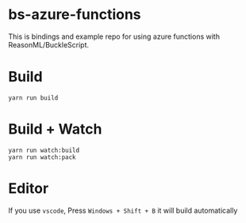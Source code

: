 # bs-azure-functions

This is bindings and example repo for using azure functions with ReasonML/BuckleScript.

# Build

```
yarn run build
```

# Build + Watch

```
yarn run watch:build
yarn run watch:pack
```

# Editor

If you use `vscode`, Press `Windows + Shift + B` it will build automatically
